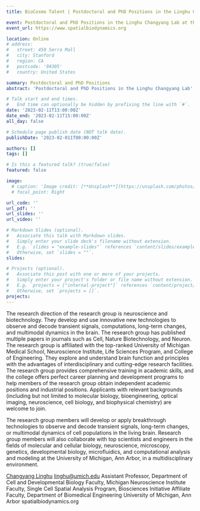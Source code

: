 ```yaml
---
title: BioCosmo Talent | Postdoctoral and PhD Positions in the Linghu Changyang Lab at the University of Michigan, Ann Arbor

event: Postdoctoral and PhD Positions in the Linghu Changyang Lab at the University of Michigan, Ann Arbor
event_url: https://www.spatialbiodynamics.org

location: Online
# address:
#   street: 450 Serra Mall
#   city: Stanford
#   region: CA
#   postcode: '94305'
#   country: United States

summary: Postdoctoral and PhD Positions
abstract: 'Postdoctoral and PhD Positions in the Linghu Changyang Lab'

# Talk start and end times.
#   End time can optionally be hidden by prefixing the line with `#`.
date: '2023-02-11T13:00:00Z'
date_end: '2023-02-11T15:00:00Z'
all_day: false

# Schedule page publish date (NOT talk date).
publishDate: '2023-02-011T00:00:00Z'

authors: []
tags: []

# Is this a featured talk? (true/false)
featured: false

image:
  # caption: 'Image credit: [**Unsplash**](https://unsplash.com/photos/bzdhc5b3Bxs)'
  # focal_point: Right

url_code: ''
url_pdf: ''
url_slides: ''
url_video: ''

# Markdown Slides (optional).
#   Associate this talk with Markdown slides.
#   Simply enter your slide deck's filename without extension.
#   E.g. `slides = "example-slides"` references `content/slides/example-slides.md`.
#   Otherwise, set `slides = ""`.
slides:

# Projects (optional).
#   Associate this post with one or more of your projects.
#   Simply enter your project's folder or file name without extension.
#   E.g. `projects = ["internal-project"]` references `content/project/deep-learning/index.md`.
#   Otherwise, set `projects = []`.
projects:
---
```

The research direction of the research group is neuroscience and biotechnology. They develop and use innovative new technologies to observe and decode transient signals, computations, long-term changes, and multimodal dynamics in the brain. The research group has published multiple papers in journals such as Cell, Nature Biotechnology, and Neuron. The research group is affiliated with the top-ranked University of Michigan Medical School, Neuroscience Institute, Life Sciences Program, and College of Engineering. They explore and understand brain function and principles with the advantages of interdisciplinary and cutting-edge research facilities. The research group provides comprehensive training in academic skills, and the college offers perfect career planning and development programs to help members of the research group obtain independent academic positions and industrial positions. Applicants with relevant backgrounds (including but not limited to molecular biology, bioengineering, optical imaging, neuroscience, cell biology, and biophysical chemistry) are welcome to join.

The research group members will develop or apply breakthrough technologies to observe and decode transient signals, long-term changes, or multimodal dynamics of cell populations in the living brain. Research group members will also collaborate with top scientists and engineers in the fields of molecular and cellular biology, neuroscience, microscopy, genetics, developmental biology, microfluidics, and computational analysis and modeling at the University of Michigan, Ann Arbor, in a multidisciplinary environment.

[Changyang Linghu](https://bme.umich.edu/people/changyang-linghu/) 
linghu@umich.edu
Assistant Professor, Department of Cell and Developmental Biology
Faculty, Michigan Neuroscience Institute
Faculty, Single Cell Spatial Analysis Program, Biosciences Initiative
Affiliate Faculty, Department of Biomedical Engineering
University of Michigan, Ann Arbor
spatialbiodynamics.org